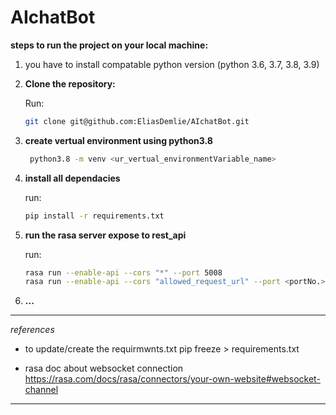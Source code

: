 # AIchatBot

**steps to run the project on your local machine:**
1. you have to install compatable python version
  (python 3.6, 3.7, 3.8, 3.9)

2. **Clone the repository:**
      
      Run:
    ``` bash 
    git clone git@github.com:EliasDemlie/AIchatBot.git
3. **create vertual environment using python3.8**
   ```bash
    python3.8 -m venv <ur_vertual_environmentVariable_name>
4. **install all dependacies**
     
     run:
   ``` bash  
   pip install -r requirements.txt
5. **run the rasa server    expose to rest_api**

     run:
   ```bash
   rasa run --enable-api --cors "*" --port 5008
   rasa run --enable-api --cors "allowed_request_url" --port <portNo.>

   
6. **...**

--------------------------------------------------------------
 *references*

* to update/create the requirmwnts.txt   pip freeze > requirements.txt

* rasa doc about websocket connection
 https://rasa.com/docs/rasa/connectors/your-own-website#websocket-channel

--------------------------------------------------------------

